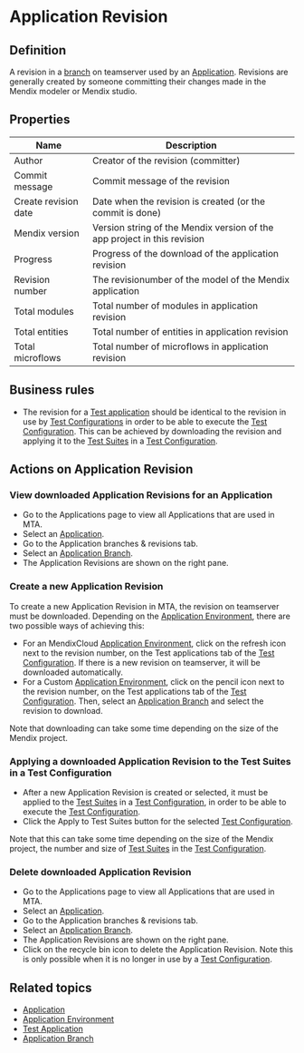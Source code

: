 # Application Revision

## Definition

A revision in a [branch](application-branch) on teamserver used by an [Application](application). Revisions are generally created by someone committing their changes made in the Mendix modeler or Mendix studio. 

## Properties
| Name | Description |
| ----------- | ----------- |
| Author | Creator of the revision (committer) |
| Commit message | Commit message of the revision |
| Create revision date  | Date when the revision is created (or the commit is done) |
| Mendix version | Version string of the Mendix version of the app project in this revision |
| Progress | Progress of the download of the application revision |
| Revision number | The revisionumber of the model of the Mendix application |
| Total modules | Total number of modules in application revision |
| Total entities | Total number of entities in application revision |
| Total microflows | Total number of microflows in application revision |

## Business rules
- The revision for a [Test application](test-application) should be identical to the revision in use by [Test Configurations](test-configuration) in order to be able to execute the [Test Configuration](test-configuration). This can be achieved by downloading the revision and applying it to the [Test Suites](test-suite) in a [Test Configuration](test-configuration).

## Actions on Application Revision

### View downloaded Application Revisions for an Application
- Go to the Applications page to view all Applications that are used in MTA.
- Select an [Application](application).
- Go to the Application branches & revisions tab.
- Select an [Application Branch](application-branch).
- The Application Revisions are shown on the right pane.

### Create a new Application Revision
To create a new Application Revision in MTA, the revision on teamserver must be downloaded.
Depending on the [Application Environment](application-environment), there are two possible ways of achieving this:
- For an MendixCloud [Application Environment](application-environment), click on the refresh icon next to the revision number, on the Test applications tab of the [Test Configuration](test-configuration). If there is a new revision on teamserver, it will be downloaded automatically.
- For a Custom [Application Environment](application-environment), click on the pencil icon next to the revision number, on the Test applications tab of the [Test Configuration](test-configuration). Then, select an [Application Branch](application-branch) and select the revision to download. 

Note that downloading can take some time depending on the size of the Mendix project.

### Applying a downloaded Application Revision to the Test Suites in a Test Configuration
- After a new Application Revision is created or selected, it must be applied to the [Test Suites](test-suite) in a [Test Configuration](test-configuration), in order to be able to execute the [Test Configuration](test-configuration).
- Click the Apply to Test Suites button for the selected [Test Configuration](test-configuration).

Note that this can take some time depending on the size of the Mendix project, the number and size of [Test Suites](test-suite) in the [Test Configuration](test-configuration).

### Delete downloaded Application Revision
- Go to the Applications page to view all Applications that are used in MTA.
- Select an [Application](application).
- Go to the Application branches & revisions tab.
- Select an [Application Branch](application-branch).
- The Application Revisions are shown on the right pane.
- Click on the recycle bin icon to delete the Application Revision. Note this is only possible when it is no longer in use by a [Test Configuration](test-configuration).

## Related topics
- [Application](application)
- [Application Environment](application-environment)
- [Test Application](test-application)
- [Application Branch](application-branch)